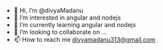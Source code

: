 - 👋 Hi, I’m @divyaMadanu
- 👀 I’m interested in angular and nodejs
- 🌱 I’m currently learning angular and nodejs
- 💞️ I’m looking to collaborate on ...
- 📫 How to reach me divyamadanu313@gmail.com

<!---
divyaMadanu/divyaMadanu is a ✨ special ✨ repository because its `README.md` (this file) appears on your GitHub profile.
You can click the Preview link to take a look at your changes.
--->
